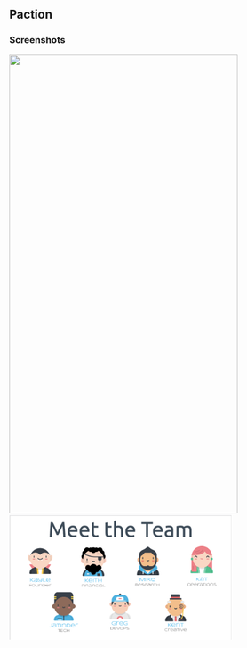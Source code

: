 ## Paction

### Screenshots

<img src="https://github.com/connka/accountabuddies/blob/master/src/images/Paction-Video.gif" width =411 height=823>

<img src="https://github.com/connka/accountabuddies/blob/master/src/images/Pacation-Team.png" width =400>
